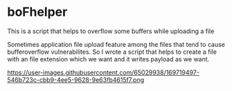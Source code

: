 # boFhelper
This is a script that helps to overflow some buffers while uploading a file


Sometimes application file upload feature among the files that tend to cause bufferoverflow vulnerabilites. So I wrote a script that helps to create a file with an file extension which we want and it writes payload as we want.

https://user-images.githubusercontent.com/65029938/169719497-546b723c-cbb9-4ee5-9628-9e63fb4615f7.png
